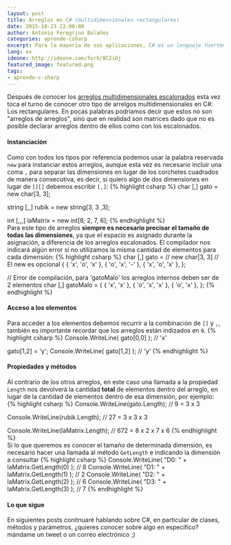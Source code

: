 ```yaml
---
layout: post
title: Arreglos en C# (multidimensionales rectangulares)
date: 2015-10-23 22:00:00
author: Antonio Feregrino Bolaños
categories: aprende-csharp
excerpt: Para la mayoría de sus aplicaciones, C# es un lenguaje fuertemente tipado, en este post presento dos categorías de tipos que nos podemos encontrar cuando trabajamos con este lenguaje.
lang: es
ideone: http://ideone.com/fork/8C2iOj
featured_image: featured.png
tags:
- aprende-c-sharp
---  
```

Después de conocer los <a href="/post/arreglos-en-c-sharp-parte-2">arreglos multidimensionales escalonados</a> esta vez toca el turno de conocer otro tipo de arrelgos multidimensionales en C#: Los rectangulares. En pocas palabras podríamos decir que estos no son "arreglos de arreglos", sino que en realidad son matrices dado que no es posible declarar arreglos dentro de ellos como con los escalonados.  
  
#### Instanciación  
Como con todos los tipos por referencia podemos usar la palabra reservada `new` para instanciar estos arreglos, aunque esta vez es necesario incluír una coma `,` para separar las dimensiones en lugar de los corchetes cuadrados de manera consecutiva, es decir, si quiero algo de dos dimensiones en lugar de `[][]` debemos escribir `[,]`:
{% highlight csharp %}
char [,] gato = new char[3, 3];

string [,,] rubik = new string[3, 3 ,3];

int [,,,] laMatrix = new int[8, 2, 7, 6];
{% endhighlight %}  
Para este tipo de arreglos **siempre es necesario precisar el tamaño de todas las dimensiones**, ya que el espacio es asignado durante la asignación, a diferencia de los arreglos escalonados. El compilador nos indicará algún error si no utilizamos la misma cantidad de elementos para cada dimensión:
{% highlight csharp %}
char [,] gato = // new char[3, 3] // El new es opcional
{
	{ 'x', 'o', 'x' },
	{ 'o', 'x', '-' },
	{ 'x', 'o', 'x' },
};

// Error de compilación, para 'gatoMalo' los arreglos internos deben ser de 2 elementos
char [,] gatoMalo = 
{
	{ 'x', 'x' },
	{ 'o', 'x', 'x' },
	{ 'o', 'x' },
};
{% endhighlight %}  
  
#### Acceso a los elementos  
Para acceder a los elementos debemos recurrir a la combinación de `[]` y `,`, también es importante recordar que los arreglos están indizados en `0`.
{% highlight csharp %}
Console.WriteLine( gato[0,0] ); // 'x'

gato[1,2] = 'y';
Console.WriteLine( gato[1,2] ); // 'y'
{% endhighlight %}  

#### Propiedades y métodos  
Al contrario de los otros arreglos, en este caso una llamada a la propiedad `Length` nos devolverá la cantidad **total** de elementos dentro del arreglo, en lugar de la cantidad de elementos dentro de esa dimensión, por ejemplo:
{% highlight csharp %}
Console.WriteLine(gato.Length); // 9 = 3 x 3

Console.WriteLine(rubik.Length); // 27 = 3 x 3 x 3

Console.WriteLine(laMatrix.Length); // 672 = 8 x 2 x 7 x 6
{% endhighlight %}  
Si lo que queremos es conocer el tamaño de determinada dimensión, es necesario hacer una llamada al método `GetLength` e indicando la dimensión a consultar
{% highlight csharp %}
Console.WriteLine( "D0: " + laMatrix.GetLength(0) ); // 8
Console.WriteLine( "D1: " + laMatrix.GetLength(1) ); // 2
Console.WriteLine( "D2: " + laMatrix.GetLength(2) ); // 6
Console.WriteLine( "D3: " + laMatrix.GetLength(3) ); // 7
{% endhighlight %}  

#### Lo que sigue  
En siguientes posts conitnuaré hablando sobre C#, en particular de clases, métodos y parámetros, ¿quieres conocer sobre algo en específico? mándame un tweet o un correo electrónico ;)
